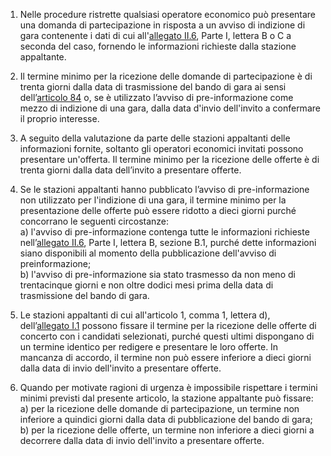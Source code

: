 1. Nelle procedure ristrette qualsiasi operatore economico può presentare una domanda di partecipazione in risposta a un avviso di indizione di gara contenente i dati di cui all'[allegato II.6](/section/attachment-2-6/1), Parte I, lettera B o C a seconda del caso, fornendo le informazioni richieste dalla stazione appaltante.

2. Il termine minimo per la ricezione delle domande di partecipazione è di trenta giorni dalla data di trasmissione del bando di gara ai sensi dell’[articolo 84](/articolo-84/1) o, se è utilizzato l’avviso di pre-informazione come mezzo di indizione di una gara, dalla data d'invio dell'invito a confermare il proprio interesse.

3. A seguito della valutazione da parte delle stazioni appaltanti delle informazioni fornite, soltanto gli operatori economici invitati possono presentare un'offerta. Il termine minimo per la ricezione delle offerte è di trenta giorni dalla data dell’invito a presentare offerte.

4. Se le stazioni appaltanti hanno pubblicato l’avviso di pre-informazione non utilizzato per l'indizione di una gara, il termine minimo per la presentazione delle offerte può essere ridotto a dieci giorni purché concorrano le seguenti circostanze: <br>a) l'avviso di pre-informazione contenga tutte le informazioni richieste nell’[allegato II.6](/section/attachment-2-6/1), Parte I, lettera B, sezione B.1, purché dette informazioni siano disponibili al momento della pubblicazione dell'avviso di preinformazione; <br>b) l'avviso di pre-informazione sia stato trasmesso da non meno di trentacinque giorni e non oltre dodici mesi prima della data di trasmissione del bando di gara.

5. Le stazioni appaltanti di cui all'articolo 1, comma 1, lettera d), dell’[allegato I.1](/section/attachment-1-1/2) possono fissare il termine per la ricezione delle offerte di concerto con i candidati selezionati, purché questi ultimi dispongano di un termine identico per redigere e presentare le loro offerte. In mancanza di accordo, il termine non può essere inferiore a dieci giorni dalla data di invio dell'invito a presentare offerte.

6. Quando per motivate ragioni di urgenza è impossibile rispettare i termini minimi previsti dal presente articolo, la stazione appaltante può fissare: <br>a) per la ricezione delle domande di partecipazione, un termine non inferiore a quindici giorni dalla data di pubblicazione del bando di gara; <br>b) per la ricezione delle offerte, un termine non inferiore a dieci giorni a decorrere dalla data di invio dell'invito a presentare offerte.

